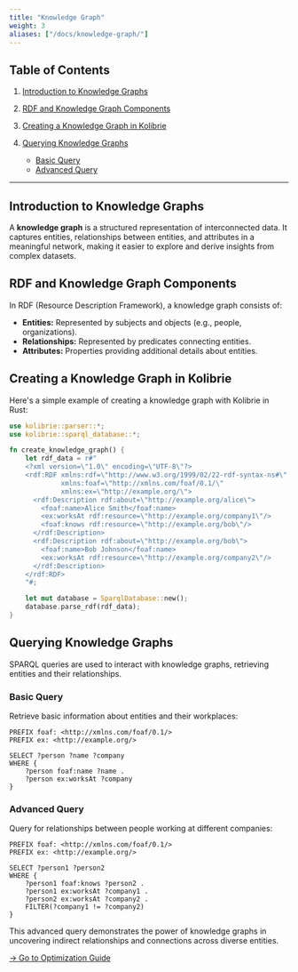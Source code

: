 ```yaml
---
title: "Knowledge Graph"
weight: 3
aliases: ["/docs/knowledge-graph/"]
---
```


## Table of Contents

1. [Introduction to Knowledge Graphs](#introduction-to-knowledge-graphs)
2. [RDF and Knowledge Graph Components](#rdf-and-knowledge-graph-components)
3. [Creating a Knowledge Graph in Kolibrie](#creating-a-knowledge-graph-in-kolibrie)
4. [Querying Knowledge Graphs](#querying-knowledge-graphs)

   * [Basic Query](#basic-query)
   * [Advanced Query](#advanced-query)

---

## Introduction to Knowledge Graphs

A **knowledge graph** is a structured representation of interconnected data. It captures entities, relationships between entities, and attributes in a meaningful network, making it easier to explore and derive insights from complex datasets.

## RDF and Knowledge Graph Components

In RDF (Resource Description Framework), a knowledge graph consists of:

* **Entities:** Represented by subjects and objects (e.g., people, organizations).
* **Relationships:** Represented by predicates connecting entities.
* **Attributes:** Properties providing additional details about entities.

## Creating a Knowledge Graph in Kolibrie

Here's a simple example of creating a knowledge graph with Kolibrie in Rust:

```rust
use kolibrie::parser::*;
use kolibrie::sparql_database::*;

fn create_knowledge_graph() {
    let rdf_data = r#"
    <?xml version=\"1.0\" encoding=\"UTF-8\"?>
    <rdf:RDF xmlns:rdf=\"http://www.w3.org/1999/02/22-rdf-syntax-ns#\"
             xmlns:foaf=\"http://xmlns.com/foaf/0.1/\"
             xmlns:ex=\"http://example.org/\">
      <rdf:Description rdf:about=\"http://example.org/alice\">
        <foaf:name>Alice Smith</foaf:name>
        <ex:worksAt rdf:resource=\"http://example.org/company1\"/>
        <foaf:knows rdf:resource=\"http://example.org/bob\"/>
      </rdf:Description>
      <rdf:Description rdf:about=\"http://example.org/bob\">
        <foaf:name>Bob Johnson</foaf:name>
        <ex:worksAt rdf:resource=\"http://example.org/company2\"/>
      </rdf:Description>
    </rdf:RDF>
    "#;

    let mut database = SparqlDatabase::new();
    database.parse_rdf(rdf_data);
}
```

## Querying Knowledge Graphs

SPARQL queries are used to interact with knowledge graphs, retrieving entities and their relationships.

### Basic Query

Retrieve basic information about entities and their workplaces:

```sparql
PREFIX foaf: <http://xmlns.com/foaf/0.1/>
PREFIX ex: <http://example.org/>

SELECT ?person ?name ?company
WHERE {
    ?person foaf:name ?name .
    ?person ex:worksAt ?company
}
```

### Advanced Query

Query for relationships between people working at different companies:

```sparql
PREFIX foaf: <http://xmlns.com/foaf/0.1/>
PREFIX ex: <http://example.org/>

SELECT ?person1 ?person2
WHERE {
    ?person1 foaf:knows ?person2 .
    ?person1 ex:worksAt ?company1 .
    ?person2 ex:worksAt ?company2 .
    FILTER(?company1 != ?company2)
}
```

This advanced query demonstrates the power of knowledge graphs in uncovering indirect relationships and connections across diverse entities.


[→ Go to Optimization Guide](../optimization/)
